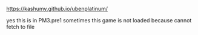 https://kashumy.github.io/ubenplatinum/

yes this is in PM3.pre1
sometimes this game is not loaded because
cannot fetch to file
